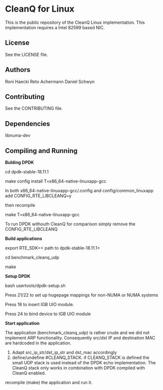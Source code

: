 # CleanQ for Linux

This is the public repository of the CleanQ Linux implementation.
This implementation requires a Intel 82599 based NIC. 


## License

See the LICENSE file.


## Authors

Roni Haecki
Reto Achermann
Daniel Schwyn


## Contributing

See the CONTRIBUTING file.


## Dependencies

libnuma-dev

## Compiling and Running

**Bulding DPDK**

cd dpdk-stable-18.11.1 

make config install T=x86_64-native-linuxapp-gcc 

In both x86_64-native-linuxapp-gcc/.config and config/common_linuxapp add
CONFIG_RTE_LIBCLEANQ=y

then recompile

make T=x86_64-native-linuxapp-gcc 

To run DPDK withouth CleanQ for comparison simply remove the CONFIG_RTE_LIBCLEANQ

**Build applications**

export RTE_SDK=< path to dpdk-stable-18.11.1>

cd benchmark_cleanq_udp

make

**Setup DPDK**

bash usertools/dpdk-setup.sh

Press 21/22 to set up hugepage mappings for non-NUMA or NUMA systems

Press 18 to insert IGB UIO module. 

Press 24 to bind device to IGB UIO module

**Start application**

The application (benchmark_cleanq_udp) is rather crude and we did not implement
ARP functionality. Consequently src/dst IP and destination MAC are hardcoded in
the application. 

1. Adapt src_ip_str/dst_ip_str and dst_mac accordingly
2. define/undefine #CLEANQ_STACK. if CLEANQ_STACK is defined the small UDP stack 
   is used instead of the DPDK echo implementation. The CleanQ stack only works
   in combination with DPDK compiled with CleanQ enabled. 

recompile (make) the application and run it. 

